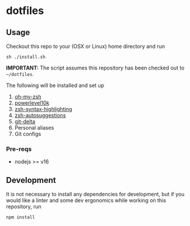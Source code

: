 # dotfiles

## Usage
Checkout this repo to your (OSX or Linux) home directory and run
```
sh ./install.sh
```
**IMPORTANT:** The script assumes this repository has been checked out to `~/dotfiles`.

The following will be installed and set up

1. [oh-my-zsh](https://ohmyz.sh/)
2. [powerlevel10k](https://github.com/romkatv/powerlevel10k)
3. [zsh-syntax-highlighting](https://github.com/zsh-users/zsh-syntax-highlighting)
4. [zsh-autosuggestions](https://github.com/zsh-users/zsh-autosuggestions)
5. [git-delta](https://dandavison.github.io/delta/introduction.html)
6. Personal aliases
7. Git configs

### Pre-reqs
* nodejs >= v16

## Development
It is not necessary to install any dependencies for development, but if you would like a linter and some dev ergonomics while working on this repository, run
```
npm install
```

